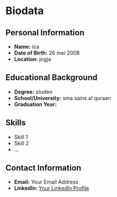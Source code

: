 # Biodata

## Personal Information
- **Name:** ica
- **Date of Birth:** 26 mei 2008
- **Location:** jogja

## Educational Background
- **Degree:** studen
- **School/University:** sma sains al quraan
- **Graduation Year:** 

## Skills
- Skill 1
- Skill 2
- ...

## Contact Information
- **Email:** Your Email Address
- **LinkedIn:** [Your LinkedIn Profile](https://www.linkedin.com/in/yourprofile/)
